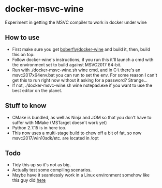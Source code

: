 # docker-msvc-wine
Experiment in getting the MSVC compiler to work in docker under wine

How to use
----------
- First make sure you get [boberfly/docker-wine](https://github.com/boberfly/docker-wine) and build it, then, build this on top.
- Follow docker-wine's instructions, if you run this it'll launch a cmd with the environment set to build against MSVC2017 64-bit.
- Run with ./docker-msvc-wine.sh wine cmd, and in C:\ there's an msvc2017x64env.bat you can run to set the env. For some reason I can't get this to run right now without it asking for a password? Strange...
- If not, ./docker-msvc-wine.sh wine notepad.exe if you want to use the best editor on the planet.

Stuff to know
-------------
- CMake is bundled, as well as Ninja and JOM so that you don't have to suffer with NMake (MSTarget doesn't work yet)
- Python 2.7.15 is in here too.
- This now uses a multi-stage build to chew off a bit of fat, so now msvc2017/win10sdk/etc. are located in /opt

Todo
----
- Tidy this up so it's not as big.
- Actually test some compiling scenarios.
- Maybe have it seamlessly work in a Linux environment somehow like this guy did [here](https://hackernoon.com/a-c-hello-world-and-a-glass-of-wine-oh-my-263434c0b8ad)
